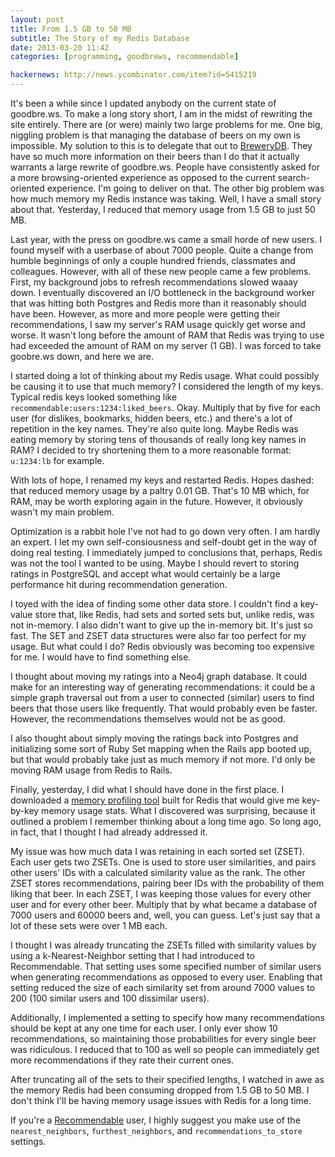 ```yaml
---
layout: post
title: From 1.5 GB to 50 MB
subtitle: The Story of my Redis Database
date: 2013-03-20 11:42
categories: [programming, goodbrews, recommendable]

hackernews: http://news.ycombinator.com/item?id=5415219
---
```


It's been a while since I updated anybody on the current state of goodbre.ws. To make a long story short, I am in the midst of rewriting the site entirely. There are (or were) mainly two large problems for me. One big, niggling problem is that managing the database of beers on my own is impossible. My solution to this is to delegate that out to [BreweryDB](http://www.brewerydb.com/). They have so much more information on their beers than I do that it actually warrants a large rewrite of goodbre.ws. People have consistently asked for a more browsing-oriented experience as opposed to the current search-oriented experience. I'm going to deliver on that. The other big problem was how much memory my Redis instance was taking. Well, I have a small story about that. Yesterday, I reduced that memory usage from 1.5 GB to just 50 MB.

Last year, with the press on goodbre.ws came a small horde of new users. I found myself with a userbase of about 7000 people. Quite a change from humble beginnings of only a couple hundred friends, classmates and colleagues. However, with all of these new people came a few problems. First, my background jobs to refresh recommendations slowed waaay down. I eventually discovered an I/O bottleneck in the background worker that was hitting both Postgres and Redis more than it reasonably should have been. However, as more and more people were getting their recommendations, I saw my server's RAM usage quickly get worse and worse. It wasn't long before the amount of RAM that Redis was trying to use had exceeded the amount of RAM on my server (1 GB). I was forced to take goobre.ws down, and here we are.

I started doing a lot of thinking about my Redis usage. What could possibly be causing it to use that much memory? I considered the length of my keys. Typical redis keys looked something like `recommendable:users:1234:liked_beers`. Okay. Multiply that by five for each user (for dislikes, bookmarks, hidden beers, etc.) and there's a lot of repetition in the key names. They're also quite long. Maybe Redis was eating memory by storing tens of thousands of really long key names in RAM? I decided to try shortening them to a more reasonable format: `u:1234:lb` for example.

With lots of hope, I renamed my keys and restarted Redis. Hopes dashed: that reduced memory usage by a paltry 0.01 GB. That's 10 MB which, for RAM, may be worth exploring again in the future. However, it obviously wasn't my main problem.

Optimization is a rabbit hole I've not had to go down very often. I am hardly an expert. I let my own self-consiousness and self-doubt  get in the way of doing real testing. I immediately jumped to conclusions that, perhaps, Redis was not the tool I wanted to be using. Maybe I should revert to storing ratings in PostgreSQL and accept what would certainly be a large performance hit during recommendation generation.

I toyed with the idea of finding some other data store. I couldn't find a key- value store that, like Redis, had sets and sorted sets but, unlike redis, was not in-memory. I also didn't want to give up the in-memory bit. It's just so fast. The SET and ZSET data structures were also far too perfect for my usage. But what could I do? Redis obviously was becoming too expensive for me. I would have to find something else.

I thought about moving my ratings into a Neo4j graph database. It could make for an interesting way of generating recommendations: it could be a simple graph traversal out from a user to connected (similar) users to find beers that those users like frequently. That would probably even be faster. However, the recommendations themselves would not be as good.

I also thought about simply moving the ratings back into Postgres and initializing some sort of Ruby Set mapping when the Rails app booted up, but that would probably take just as much memory if not more. I'd only be moving RAM usage from Redis to Rails.

Finally, yesterday, I did what I should have done in the first place. I downloaded a [memory profiling tool](https://github.com/sripathikrishnan/redis-rdb-tools) built for Redis that would give me key-by-key memory usage stats. What I discovered was surprising, because it outlined a problem I remember thinking about a long time ago. So long ago, in fact, that I thought I had already addressed it.

My issue was how much data I was retaining in each sorted set (ZSET). Each user gets two ZSETs. One is used to store user similarities, and pairs other users' IDs with a calculated similarity value as the rank. The other ZSET stores recommendations, pairing beer IDs with the probability of them liking that beer. In each ZSET, I was keeping those values for every other user and for every other beer. Multiply that by what became a database of 7000 users and 60000 beers and, well, you can guess. Let's just say that a lot of these sets were over 1 MB each.

I thought I was already truncating the ZSETs filled with similarity values by using a k-Nearest-Neighbor setting that I had introduced to Recommendable. That setting uses some specified number of similar users when generating recommendations as opposed to every user. Enabling that setting reduced the size of each similarity set from around 7000 values to 200 (100 similar users and 100 dissimilar users).

Additionally, I implemented a setting to specify how many recommendations should be kept at any one time for each user. I only ever show 10 recommendations, so maintaining those probabilities for every single beer was ridiculous. I reduced that to 100 as well so people can immediately get more recommendations if they rate their current ones.

After truncating all of the sets to their specified lengths, I watched in awe as the memory Redis had been consuming dropped from 1.5 GB to 50 MB. I don't think I'll be having memory usage issues with Redis for a long time.

If you're a [Recommendable](https://github.com/davidcelis/recommendable) user, I highly suggest you make use of the `nearest_neighbors`, `furthest_neighbors`, and `recommendations_to_store` settings.
